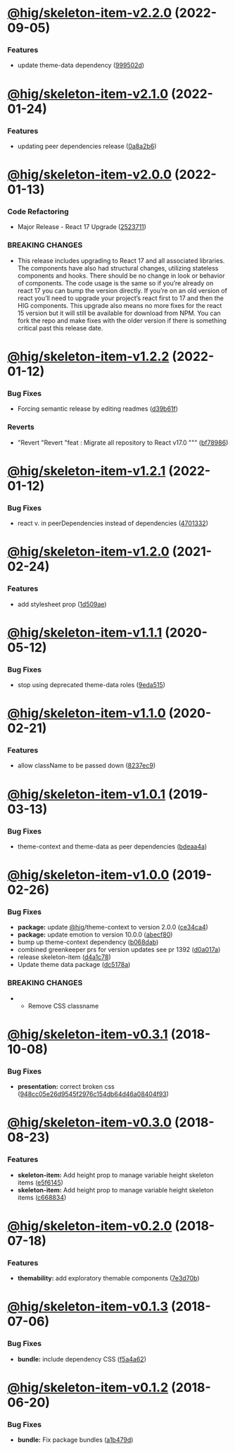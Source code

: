 # [@hig/skeleton-item-v2.2.0](https://github.com/Autodesk/hig/compare/@hig/skeleton-item@2.1.0...@hig/skeleton-item@2.2.0) (2022-09-05)


### Features

* update theme-data dependency ([999502d](https://github.com/Autodesk/hig/commit/999502d))

# [@hig/skeleton-item-v2.1.0](https://github.com/Autodesk/hig/compare/@hig/skeleton-item@2.0.0...@hig/skeleton-item@2.1.0) (2022-01-24)


### Features

* updating peer dependencies release ([0a8a2b6](https://github.com/Autodesk/hig/commit/0a8a2b6))

# [@hig/skeleton-item-v2.0.0](https://github.com/Autodesk/hig/compare/@hig/skeleton-item@1.2.2...@hig/skeleton-item@2.0.0) (2022-01-13)


### Code Refactoring

* Major Release - React 17 Upgrade ([2523711](https://github.com/Autodesk/hig/commit/2523711))


### BREAKING CHANGES

* This release includes upgrading to React 17 and all associated libraries. The components have also had structural changes, utilizing stateless components and hooks. There should be no change in look or behavior of components. The code usage is the same so if you’re already on react 17 you can bump the version directly. If you’re on an old version of react you’ll need to upgrade your project’s react first to 17 and then the HIG components. This upgrade also means no more fixes for the react 15 version but it will still be available for download from NPM. You can fork the repo and make fixes with the older version if there is something critical past this release date.

# [@hig/skeleton-item-v1.2.2](https://github.com/Autodesk/hig/compare/@hig/skeleton-item@1.2.1...@hig/skeleton-item@1.2.2) (2022-01-12)


### Bug Fixes

* Forcing semantic release by editing readmes ([d39b61f](https://github.com/Autodesk/hig/commit/d39b61f))


### Reverts

* "Revert "Revert "feat : Migrate all repository to React v17.0 """ ([bf78986](https://github.com/Autodesk/hig/commit/bf78986))

# [@hig/skeleton-item-v1.2.1](https://github.com/Autodesk/hig/compare/@hig/skeleton-item@1.2.0...@hig/skeleton-item@1.2.1) (2022-01-12)


### Bug Fixes

*  react v. in peerDependencies instead of dependencies ([4701332](https://github.com/Autodesk/hig/commit/4701332))

# [@hig/skeleton-item-v1.2.0](https://github.com/Autodesk/hig/compare/@hig/skeleton-item@1.1.1...@hig/skeleton-item@1.2.0) (2021-02-24)


### Features

* add stylesheet prop ([1d509ae](https://github.com/Autodesk/hig/commit/1d509ae))

# [@hig/skeleton-item-v1.1.1](https://github.com/Autodesk/hig/compare/@hig/skeleton-item@1.1.0...@hig/skeleton-item@1.1.1) (2020-05-12)


### Bug Fixes

* stop using deprecated theme-data roles ([9eda515](https://github.com/Autodesk/hig/commit/9eda515))

# [@hig/skeleton-item-v1.1.0](https://github.com/Autodesk/hig/compare/@hig/skeleton-item@1.0.1...@hig/skeleton-item@1.1.0) (2020-02-21)


### Features

* allow className to be passed down ([8237ec9](https://github.com/Autodesk/hig/commit/8237ec9))

# [@hig/skeleton-item-v1.0.1](https://github.com/Autodesk/hig/compare/@hig/skeleton-item@1.0.0...@hig/skeleton-item@1.0.1) (2019-03-13)


### Bug Fixes

* theme-context and theme-data as peer dependencies ([bdeaa4a](https://github.com/Autodesk/hig/commit/bdeaa4a))

# [@hig/skeleton-item-v1.0.0](https://github.com/Autodesk/hig/compare/@hig/skeleton-item@0.3.1...@hig/skeleton-item@1.0.0) (2019-02-26)


### Bug Fixes

* **package:** update [@hig](https://github.com/hig)/theme-context to version 2.0.0 ([ce34ca4](https://github.com/Autodesk/hig/commit/ce34ca4))
* **package:** update emotion to version 10.0.0 ([abecf80](https://github.com/Autodesk/hig/commit/abecf80))
* bump up theme-context dependency ([b068dab](https://github.com/Autodesk/hig/commit/b068dab))
* combined greenkeeper prs for version updates see pr 1392 ([d0a017a](https://github.com/Autodesk/hig/commit/d0a017a))
* release skeleton-item ([d4a1c78](https://github.com/Autodesk/hig/commit/d4a1c78))
* Update theme data package ([dc5178a](https://github.com/Autodesk/hig/commit/dc5178a))


### BREAKING CHANGES

* * Remove CSS classname

# [@hig/skeleton-item-v0.3.1](https://github.com/Autodesk/hig/compare/@hig/skeleton-item@0.3.0...@hig/skeleton-item@0.3.1) (2018-10-08)


### Bug Fixes

* **presentation:** correct broken css ([948cc05e26d9545f2976c154db64d46a08404f93](https://github.com/Autodesk/hig/commit/948cc05e26d9545f2976c154db64d46a08404f93))

<a name="@hig/skeleton-item-v0.3.0"></a>
# [@hig/skeleton-item-v0.3.0](https://github.com/Autodesk/hig/compare/@hig/skeleton-item@0.2.0...@hig/skeleton-item@0.3.0) (2018-08-23)


### Features

* **skeleton-item:** Add height prop to manage variable height skeleton items ([e5f6145](https://github.com/Autodesk/hig/commit/e5f6145))
* **skeleton-item:** Add height prop to manage variable height skeleton items ([c668834](https://github.com/Autodesk/hig/commit/c668834))

<a name="@hig/skeleton-item-v0.2.0"></a>
# [@hig/skeleton-item-v0.2.0](https://github.com/Autodesk/hig/compare/@hig/skeleton-item@0.1.3...@hig/skeleton-item@0.2.0) (2018-07-18)


### Features

* **themability:** add exploratory themable components ([7e3d70b](https://github.com/Autodesk/hig/commit/7e3d70b))

<a name="@hig/skeleton-item-v0.1.3"></a>
# [@hig/skeleton-item-v0.1.3](https://github.com/Autodesk/hig/compare/@hig/skeleton-item@0.1.2...@hig/skeleton-item@0.1.3) (2018-07-06)


### Bug Fixes

* **bundle:** include dependency CSS ([f5a4a62](https://github.com/Autodesk/hig/commit/f5a4a62))

<a name="@hig/skeleton-item-v0.1.2"></a>
# [@hig/skeleton-item-v0.1.2](https://github.com/Autodesk/hig/compare/@hig/skeleton-item@0.1.1...@hig/skeleton-item@0.1.2) (2018-06-20)


### Bug Fixes

* **bundle:** Fix package bundles ([a1b479d](https://github.com/Autodesk/hig/commit/a1b479d))
